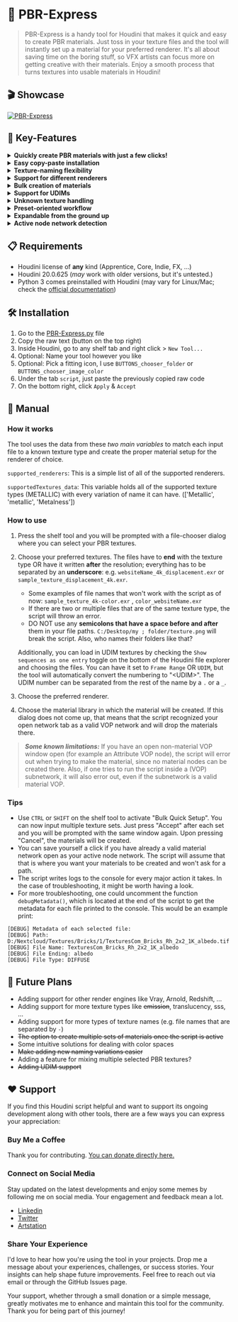 # 🚂 PBR-Express
> PBR-Express is a handy tool for Houdini that makes it quick and easy to create PBR materials. Just toss in your texture files and the tool will instantly set up a material for your preferred renderer. It's all about saving time on the boring stuff, so VFX artists can focus more on getting creative with their materials. Enjoy a smooth process that turns textures into usable materials in Houdini!

## 🎬 Showcase
[![PBR-Express](https://img.youtube.com/vi/UYZTo3bPMIg/0.jpg)](https://youtu.be/UYZTo3bPMIg)
## 🔑 Key-Features
<details>
<summary><strong> Quickly create PBR materials with just a few clicks! </strong></summary>
<br>
Input your texture set, select your preferred renderer and the path to your material library and voilà! See "Manual" for more details on how to use the tool.
<br><br>
</details>

<details>
<summary><strong> Easy copy-paste installation </strong></summary>
<br>
No need to download anything, just copy and paste the raw code from PBR-Express.py as a shelf tool. See "Installation".
<br><br>
</details> 

<details>
<summary><strong> Texture-naming flexibility </strong></summary>
<br>
Supports any texture sets that have the texture type written at the end of the file name and it is separated by an underscore: e.g. `sample_texture_4k_displacement.exr`. Additionally, the resolution can be at the end of the name like in `sample_texture_displacement_4k.exr`. See "How to use" for more infos.
<br><br>
</details> 

<details>
<summary><strong> Support for different renderers </strong></summary>
<br>
The script is currently able to create materials for Karma (MTLX Surface Shader) and Mantra (Principled Shader). Nevertheless, its quite easy to add support for other render engines. See "Contributing" for more infos.
<br><br>
</details> 

<details>
<summary><strong> Bulk creation of materials </strong></summary>
<br>
See "Tips".
<br><br>
</details> 

<details>
<summary><strong> Support for UDIMs </strong></summary>
<br>
See "How to use".
<br><br>
</details> 

<details>
<summary><strong> Unknown texture handling </strong></summary>
<br>
The script currently supports albedo(diffuse), ao, height(displacement), normal, roughness, metallic, alpha(opacity) and emission maps. If the script does not recognize a certain type of texture, it will ask the user if the texture should be loaded into the material anyway or be forgotten.  
<br><br>
</details> 

<details>
<summary><strong> Preset-oriented workflow </strong></summary>
<br>
Every texture providing website has its own naming convention. Some call it albedo while others call it diffuse. This tool tries to streamline the process of differentiating between all of those naming conventions and having one central data variable (`supportedTexture_data`) that is easily expandable and holds every possible variation of a certain texture name. See "How it works".
<br><br>
</details> 

<details>
<summary><strong> Expandable from the ground up </strong></summary>
<br>
The script was created with easy expansion in mind. New texture types are straightforward to add and with a bit of Python knowledge even support for new render engines can be added without waiting for this repo to be updated. See "Contributing" for more infos.
<br><br>
</details> 

<details>
<summary><strong> Active node network detection </strong></summary>
<br>
See "Tips"
<br><br>
</details> 


## 📋 Requirements
* Houdini license of **any** kind (Apprentice, Core, Indie, FX, ...)
* Houdini 20.0.625 (_may_ work with older versions, but it's untested.)
* Python 3 comes preinstalled with Houdini (may vary for Linux/Mac; check the [official documentation](https://www.sidefx.com/docs/houdini/hom/index.html#which-python))

## 🛠️ Installation
1) Go to the [PBR-Express.py](PBR-Express.py) file
2) Copy the raw text (button on the top right)
3) Inside Houdini, go to any shelf tab and right click > `New Tool... `
4) Optional: Name your tool however you like
5) Optional: Pick a fitting icon, I use `BUTTONS_chooser_folder` or `BUTTONS_chooser_image_color`
6) Under the tab `script`, just paste the previously copied raw code
7) On the bottom right, click `Apply` & `Accept`

## 📖 Manual
### How it works
The tool uses the data from these _two main variables_ to match each input file to a known texture type and create the proper material setup for the renderer of choice.   

   `supported_renderers`: This is a simple list of all of the supported renderers.

   `supportedTextures_data`: This variable holds all of the supported texture types (METALLIC) with every variation of name it can have. (['Metallic', 'metallic', 'Metalness'])

### How to use
1. Press the shelf tool and you will be prompted with a file-chooser dialog where you can select your PBR textures.
2. Choose your preferred textures. The files have to **end** with the texture type OR have it written **after** the resolution; everything has to be separated by an **underscore**: e.g. `websiteName_4k_displacement.exr` or `sample_texture_displacement_4k.exr`.
   - Some examples of file names that won't work with the script as of now: `sample_texture_4k-color.exr` , `color_websiteName.exr`
   - If there are two or multiple files that are of the same texture type, the script will throw an error. 
   - DO NOT use any **semicolons that have a space before and after** them in your file paths. `C:/Desktop/my ; folder/texture.png` will break the script. Also, who names their folders like that? 

   Additionally, you can load in UDIM textures by checking the `Show sequences as one entry` toggle on the bottom of the Houdini file explorer and choosing the files. You can have it set to `Frame Range` OR `UDIM`, but the tool will automatically convert the numbering to "&lt;UDIM&gt;". The UDIM number can be separated from the rest of the name by a `.` or a `_`.

   
4. Choose the preferred renderer. 
5. Choose the material library in which the material will be created. If this dialog does not come up, that means that the script recognized your open network tab as a valid VOP network and will drop the materials there. 
> ***Some known limitations:*** If you have an open non-material VOP window open (for example an Attribute VOP node), the script will error out when trying to make the material, since no material nodes can be created there. Also, if one tries to run the script inside a (VOP) subnetwork, it will also error out, even if the subnetwork is a valid material VOP.  

### Tips
- Use `CTRL` or `SHIFT` on the shelf tool to activate "Bulk Quick Setup". You can now input multiple texture sets. Just press "Accept" after each set and you will be prompted with the same window again. Upon pressing "Cancel", the materials will be created.
- You can save yourself a click if you have already a valid material network open as your active node network. The script will assume that that is where you want your materials to be created and won't ask for a path. 
- The script writes logs to the console for every major action it takes. In the case of troubleshooting, it might be worth having a look.
- For more troubleshooting, one could uncomment the function `debugMetadata()`, which is located at the end of the script to get the metadata for each file printed to the console. This would be an example print: 

```
[DEBUG] Metadata of each selected file:
[DEBUG] Path: D:/Nextcloud/Textures/Bricks/1/TexturesCom_Bricks_Rh_2x2_1K_albedo.tif
[DEBUG] File Name: TexturesCom_Bricks_Rh_2x2_1K_albedo
[DEBUG] File Ending: albedo
[DEBUG] File Type: DIFFUSE
```

## 🔮 Future Plans
- Adding support for other render engines like Vray, Arnold, Redshift, ...
- Adding support for more texture types like ~~emission~~, translucency, sss, ...
- Adding support for more types of texture names (e.g. file names that are separated by `-`)
- ~~The option to create multiple sets of materials once the script is active~~
- Some intuitive solutions for dealing with color spaces
- ~~Make adding new naming variations easier~~ 
- Adding a feature for mixing multiple selected PBR textures?
- ~~Adding UDIM support~~


## ❤️ Support
If you find this Houdini script helpful and want to support its ongoing development along with other tools, there are a few ways you can express your appreciation:
### Buy Me a Coffee
Thank you for contributing. [You can donate directly here.](https://www.paypal.com/donate/?hosted_button_id=Z8ER4W6ZMXTCC)
### Connect on Social Media
Stay updated on the latest developments and enjoy some memes by following me on social media. Your engagement and feedback mean a lot.
   - [Linkedin](https://www.linkedin.com/in/ccnst/) 
   - [Twitter](https://twitter.com/ccornesteanu)
   - [Artstation](https://www.artstation.com/ccornesteanu) 
### Share Your Experience
I'd love to hear how you're using the tool in your projects. Drop me a message about your experiences, challenges, or success stories. Your insights can help shape future improvements. Feel free to reach out via email or through the GitHub Issues page.

Your support, whether through a small donation or a simple message, greatly motivates me to enhance and maintain this tool for the community. Thank you for being part of this journey!

